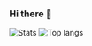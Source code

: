 ### Hi there 👋

![Stats](https://github-readme-stats.vercel.app/api?username=ilyamore88&show_icons=true)
![Top langs](https://github-readme-stats.vercel.app/api/top-langs/?username=ilyamore88&layout=compact&hide=TSQL)
